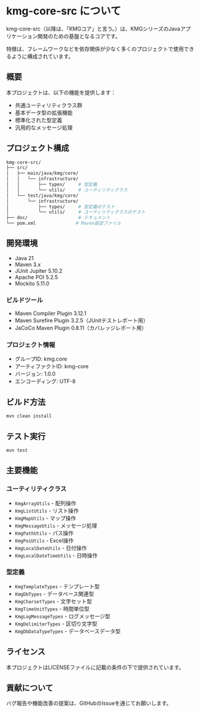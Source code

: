 # kmg-core-src について

kmg-core-src（以降は、「KMGコア」と言う。）は、KMGシリーズのJavaアプリケーション開発のための基盤となるコアです。

特徴は、フレームワークなどを依存関係が少なく多くのプロジェクトで使用できるように構成されています。

## 概要

本プロジェクトは、以下の機能を提供します：

- 共通ユーティリティクラス群
- 基本データ型の拡張機能
- 標準化された型定義
- 汎用的なメッセージ処理

## プロジェクト構成

```bash
kmg-core-src/
├── src/
│   ├── main/java/kmg/core/
│   │   └── infrastructure/
│   │       ├── types/     # 型定義
│   │       └── utils/     # ユーティリティクラス
│   └── test/java/kmg/core/
│       └── infrastructure/
│           ├── types/     # 型定義のテスト
│           └── utils/     # ユーティリティクラスのテスト
├── doc/                   # ドキュメント
└── pom.xml               # Maven設定ファイル
```

## 開発環境

- Java 21
- Maven 3.x
- JUnit Jupiter 5.10.2
- Apache POI 5.2.5
- Mockito 5.11.0

### ビルドツール

- Maven Compiler Plugin 3.12.1
- Maven Surefire Plugin 3.2.5（JUnitテストレポート用）
- JaCoCo Maven Plugin 0.8.11（カバレッジレポート用）

### プロジェクト情報

- グループID: kmg.core
- アーティファクトID: kmg-core
- バージョン: 1.0.0
- エンコーディング: UTF-8

## ビルド方法

```bash
mvn clean install
```

## テスト実行

```bash
mvn test
```

## 主要機能

### ユーティリティクラス

- `KmgArrayUtils` - 配列操作
- `KmgListUtils` - リスト操作
- `KmgMapUtils` - マップ操作
- `KmgMessageUtils` - メッセージ処理
- `KmgPathUtils` - パス操作
- `KmgPoiUtils` - Excel操作
- `KmgLocalDateUtils` - 日付操作
- `KmgLocalDateTimeUtils` - 日時操作

### 型定義

- `KmgTemplateTypes` - テンプレート型
- `KmgDbTypes` - データベース関連型
- `KmgCharsetTypes` - 文字セット型
- `KmgTimeUnitTypes` - 時間単位型
- `KmgLogMessageTypes` - ログメッセージ型
- `KmgDelimiterTypes` - 区切り文字型
- `KmgDbDataTypeTypes` - データベースデータ型

## ライセンス

本プロジェクトはLICENSEファイルに記載の条件の下で提供されています。

## 貢献について

バグ報告や機能改善の提案は、GitHubのIssueを通じてお願いします。
